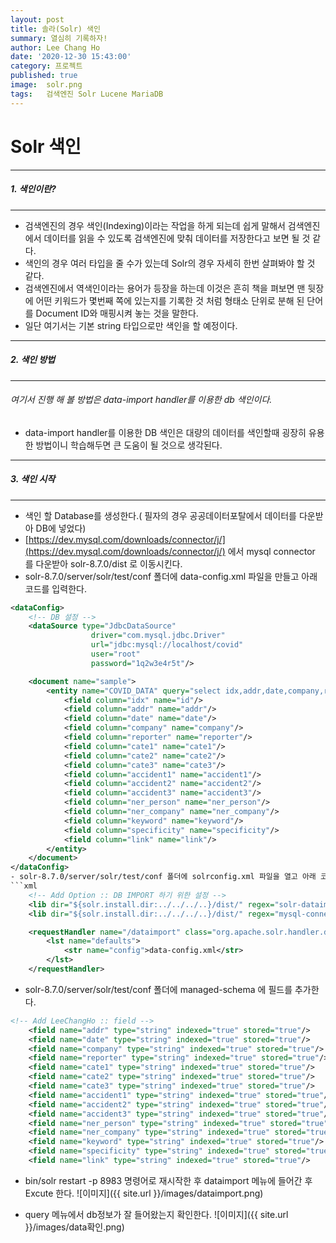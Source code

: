 ```yaml
---
layout: post
title: 솔라(Solr) 색인
summary: 열심히 기록하자!
author: Lee Chang Ho
date: '2020-12-30 15:43:00'
category: 프로젝트
published: true
image:  solr.png
tags:   검색엔진 Solr Lucene MariaDB
---
```

# Solr 색인

 ---
##### 1. 색인이란?
 ---
- 검색엔진의 경우 색인(Indexing)이라는 작업을 하게 되는데 쉽게 말해서 검색엔진에서 데이터를 읽을 수 있도록 검색엔진에 맞춰 데이터를 저장한다고 보면 될 것 같다.
- 색인의 경우 여러 타입을 줄 수가 있는데 Solr의 경우 자세히 한번 살펴봐야 할 것 같다.
- 검색엔진에서 역색인이라는 용어가 등장을 하는데 이것은 흔히 책을 펴보면 맨 뒷장에 어떤 키워드가 몇번째 쪽에 있는지를 기록한 것 처럼 형태소 단위로 분해 된 단어를 Document ID와 매핑시켜 놓는 것을 말한다.
- 일단 여기서는 기본 string 타입으로만 색인을 할 예정이다.


 ---
##### 2. 색인 방법
 ---
###### 여기서 진행 해 볼 방법은 data-import handler를 이용한 db 색인이다.
- data-import handler를 이용한 DB 색인은 대량의 데이터를 색인할때 굉장히 유용한 방법이니 학습해두면 큰 도움이 될 것으로 생각된다.

 ---
##### 3. 색인 시작
---
 - 색인 할 Database를 생성한다.( 필자의 경우 공공데이터포탈에서 데이터를 다운받아 DB에 넣었다)
 - [https://dev.mysql.com/downloads/connector/j/](https://dev.mysql.com/downloads/connector/j/) 에서 mysql connector 를 다운받아 solr-8.7.0/dist 로 이동시킨다.  
 - solr-8.7.0/server/solr/test/conf 폴더에 data-config.xml 파일을 만들고 아래 코드를 입력한다.
```xml
<dataConfig>
	<!-- DB 설정 -->
    <dataSource type="JdbcDataSource"
                  driver="com.mysql.jdbc.Driver"
                  url="jdbc:mysql://localhost/covid"
                  user="root"
                  password="1q2w3e4r5t"/>

    <document name="sample">
        <entity name="COVID_DATA" query="select idx,addr,date,company,reporter,cate1,cate2,cate3,accident1,accident2,accident3,ner_person,ner_company,keyword,specificity,link from covid_data">
            <field column="idx" name="id"/>
			<field column="addr" name="addr"/>
			<field column="date" name="date"/>
			<field column="company" name="company"/>
			<field column="reporter" name="reporter"/>
			<field column="cate1" name="cate1"/>
			<field column="cate2" name="cate2"/>
			<field column="cate3" name="cate3"/>
			<field column="accident1" name="accident1"/>
			<field column="accident2" name="accident2"/>
			<field column="accident3" name="accident3"/>
			<field column="ner_person" name="ner_person"/>
			<field column="ner_company" name="ner_company"/>
			<field column="keyword" name="keyword"/>
			<field column="specificity" name="specificity"/>
			<field column="link" name="link"/>
        </entity>
    </document>
</dataConfig>
- solr-8.7.0/server/solr/test/conf 폴더에 solrconfig.xml 파일을 열고 아래 코드를 추가한다. ( 다운받은 mysql connector의 경로를 잡아줌)
```xml
	<!-- Add Option :: DB IMPORT 하기 위한 설정 -->
	<lib dir="${solr.install.dir:../../../..}/dist/" regex="solr-dataimporthandler-\d.*\.jar" />
	<lib dir="${solr.install.dir:../../../..}/dist/" regex="mysql-connector-java-\d.*\.jar"  />

	<requestHandler name="/dataimport" class="org.apache.solr.handler.dataimport.DataImportHandler">
		<lst name="defaults">
			<str name="config">data-config.xml</str>
		</lst>
	</requestHandler>
```

- solr-8.7.0/server/solr/test/conf 폴더에 managed-schema 에 필드를 추가한다.
```xml
<!-- Add LeeChangHo :: field -->
	<field name="addr" type="string" indexed="true" stored="true"/>
	<field name="date" type="string" indexed="true" stored="true"/>
	<field name="company" type="string" indexed="true" stored="true"/>
	<field name="reporter" type="string" indexed="true" stored="true"/>
	<field name="cate1" type="string" indexed="true" stored="true"/>
	<field name="cate2" type="string" indexed="true" stored="true"/>
	<field name="cate3" type="string" indexed="true" stored="true"/>
	<field name="accident1" type="string" indexed="true" stored="true"/>
	<field name="accident2" type="string" indexed="true" stored="true"/>
	<field name="accident3" type="string" indexed="true" stored="true"/>
	<field name="ner_person" type="string" indexed="true" stored="true"/>
	<field name="ner_company" type="string" indexed="true" stored="true"/>
	<field name="keyword" type="string" indexed="true" stored="true"/>
	<field name="specificity" type="string" indexed="true" stored="true"/>
	<field name="link" type="string" indexed="true" stored="true"/>
```
- bin/solr restart -p 8983 명령어로 재시작한 후 dataimport 메뉴에 들어간 후 Excute 한다.
![이미지]({{ site.url }}/images/dataimport.png)

- query 메뉴에서 db정보가 잘 들어왔는지 확인한다.
![이미지]({{ site.url }}/images/data확인.png)
<!--stackedit_data:
eyJoaXN0b3J5IjpbLTE5NzM2NDc2NzgsNTA0MDg4NjgwLC01MD
gyNzE5ODUsNTA2NTkzNDU1XX0=
-->